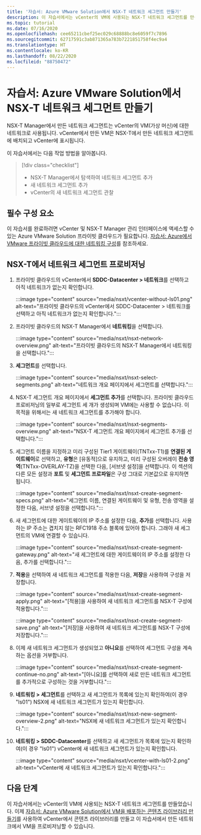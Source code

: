 ```yaml
---
title: '자습서: Azure VMware Solution에서 NSX-T 네트워크 세그먼트 만들기'
description: 이 자습서에서는 vCenter의 VM에 사용되는 NSX-T 네트워크 세그먼트를 만듭니다.
ms.topic: tutorial
ms.date: 07/16/2020
ms.openlocfilehash: cee65211cbef25ec029c68888bc8e6059f7c7896
ms.sourcegitcommit: 62717591c3ab871365a783b7221851758f4ec9a4
ms.translationtype: HT
ms.contentlocale: ko-KR
ms.lasthandoff: 08/22/2020
ms.locfileid: "88750472"
---
```

# <a name="tutorial-create-an-nsx-t-network-segment-in-azure-vmware-solution"></a>자습서: Azure VMware Solution에서 NSX-T 네트워크 세그먼트 만들기

NSX-T Manager에서 만든 네트워크 세그먼트는 vCenter의 VM(가상 머신)에 대한 네트워크로 사용됩니다. vCenter에서 만든 VM은 NSX-T에서 만든 네트워크 세그먼트에 배치되고 vCenter에 표시됩니다.

이 자습서에서는 다음 작업 방법을 알아봅니다.

> [!div class="checklist"]
> * NSX-T Manager에서 탐색하여 네트워크 세그먼트 추가
> * 새 네트워크 세그먼트 추가
> * vCenter의 새 네트워크 세그먼트 관찰

## <a name="prerequisites"></a>필수 구성 요소

이 자습서를 완료하려면 vCenter 및 NSX-T Manager 관리 인터페이스에 액세스할 수 있는 Azure VMware Solution 프라이빗 클라우드가 필요합니다. [자습서: Azure에서 VMware 프라이빗 클라우드에 대한 네트워킹 구성](tutorial-configure-networking.md)를 참조하세요.

## <a name="provision-a-network-segment-in-nsx-t"></a>NSX-T에서 네트워크 세그먼트 프로비저닝

1. 프라이빗 클라우드의 vCenter에서 **SDDC-Datacenter > 네트워크**를 선택하고 아직 네트워크가 없는지 확인합니다.

   :::image type="content" source="media/nsxt/vcenter-without-ls01.png" alt-text="프라이빗 클라우드의 vCenter에서 SDDC-Datacenter > 네트워크를 선택하고 아직 네트워크가 없는지 확인합니다.":::

1. 프라이빗 클라우드의 NSX-T Manager에서 **네트워킹**을 선택합니다.

   :::image type="content" source="media/nsxt/nsxt-network-overview.png" alt-text="프라이빗 클라우드의 NSX-T Manager에서 네트워킹을 선택합니다.":::

1. **세그먼트**를 선택합니다.

   :::image type="content" source="media/nsxt/nsxt-select-segments.png" alt-text="네트워크 개요 페이지에서 세그먼트를 선택합니다.":::

1. NSX-T 세그먼트 개요 페이지에서 **세그먼트 추가**를 선택합니다. 프라이빗 클라우드 프로비저닝의 일부로 세그먼트 세 개가 생성되며 VM에는 사용할 수 없습니다.  이 목적을 위해서는 새 네트워크 세그먼트를 추가해야 합니다.

   :::image type="content" source="media/nsxt/nsxt-segments-overview.png" alt-text="NSX-T 세그먼트 개요 페이지에서 세그먼트 추가를 선택합니다.":::

1. 세그먼트 이름을 지정하고 미리 구성된 Tier1 게이트웨이(TNTxx-T1)를 **연결된 게이트웨이**로 선택하고, **유형**은 [유동적]으로 유지하고, 미리 구성된 오버레이 **전송 영역**(TNTxx-OVERLAY-TZ)을 선택한 다음, [서브넷 설정]을 선택합니다. 이 섹션의 다른 모든 설정과 **포트** 및 **세그먼트 프로파일**은 구성 그대로 기본값으로 유지하면 됩니다.

   :::image type="content" source="media/nsxt/nsxt-create-segment-specs.png" alt-text="세그먼트 이름, 연결된 게이트웨이 및 유형, 전송 영역을 설정한 다음, 서브넷 설정을 선택합니다.":::

1. 새 세그먼트에 대한 게이트웨이의 IP 주소를 설정한 다음, **추가**를 선택합니다. 사용하는 IP 주소는 겹치지 않는 RFC1918 주소 블록에 있어야 합니다. 그래야 새 세그먼트의 VM에 연결할 수 있습니다.

   :::image type="content" source="media/nsxt/nsxt-create-segment-gateway.png" alt-text="새 세그먼트에 대한 게이트웨이의 IP 주소를 설정한 다음, 추가를 선택합니다.":::

1. **적용**을 선택하여 새 네트워크 세그먼트를 적용한 다음, **저장**을 사용하여 구성을 저장합니다.

   :::image type="content" source="media/nsxt/nsxt-create-segment-apply.png" alt-text="[적용]을 사용하여 새 네트워크 세그먼트를 NSX-T 구성에 적용합니다.":::

   :::image type="content" source="media/nsxt/nsxt-create-segment-save.png" alt-text="[저장]을 사용하여 새 네트워크 세그먼트를 NSX-T 구성에 저장합니다.":::

1. 이제 새 네트워크 세그먼트가 생성되었고 **아니요**를 선택하여 세그먼트 구성을 계속하는 옵션을 거부합니다.

   :::image type="content" source="media/nsxt/nsxt-create-segment-continue-no.png" alt-text="[아니요]를 선택하여 새로 만든 네트워크 세그먼트를 추가적으로 구성하는 것을 거부합니다.":::

1. **네트워킹 > 세그먼트**를 선택하고 새 세그먼트가 목록에 있는지 확인하여(이 경우 "ls01") NSX에 새 네트워크 세그먼트가 있는지 확인합니다.

   :::image type="content" source="media/nsxt/nsxt-new-segment-overview-2.png" alt-text="NSX에 새 네트워크 세그먼트가 있는지 확인합니다.":::

1. **네트워킹 > SDDC-Datacenter**를 선택하고 새 세그먼트가 목록에 있는지 확인하여(이 경우 "ls01") vCenter에 새 네트워크 세그먼트가 있는지 확인합니다.

   :::image type="content" source="media/nsxt/vcenter-with-ls01-2.png" alt-text="vCenter에 새 네트워크 세그먼트가 있는지 확인합니다.":::

## <a name="next-steps"></a>다음 단계

이 자습서에서는 vCenter의 VM에 사용되는 NSX-T 네트워크 세그먼트를 만들었습니다. 이제 [자습서: Azure VMware Solution에서 VM을 배포하는 콘텐츠 라이브러리 만들기](tutorial-deploy-vm-content-library.md)를 사용하여 vCenter에서 콘텐츠 라이브러리를 만들고 이 자습서에서 만든 네트워크에서 VM을 프로비저닝할 수 있습니다.

<!-- LINKS - external-->

<!-- LINKS - internal -->
